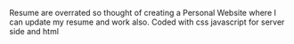 Resume are overrated so thought of creating a Personal Website where I can update my resume and work also.
Coded with css javascript for server side and html
